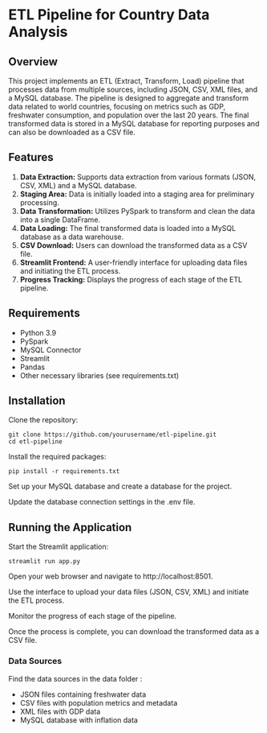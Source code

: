 # **ETL Pipeline for Country Data Analysis**

## Overview

This project implements an ETL (Extract, Transform, Load) pipeline that processes data from multiple sources, including JSON, CSV, XML files, and a MySQL database.
The pipeline is designed to aggregate and transform data related to world countries, focusing on metrics such as GDP, freshwater consumption, and population over the last 20 years. 
The final transformed data is stored in a MySQL database for reporting purposes and can also be downloaded as a CSV file.

## Features
1. **Data Extraction:** Supports data extraction from various formats (JSON, CSV, XML) and a MySQL database.
2. **Staging Area:** Data is initially loaded into a staging area for preliminary processing.
3. **Data Transformation:** Utilizes PySpark to transform and clean the data into a single DataFrame.
4. **Data Loading:** The final transformed data is loaded into a MySQL database as a data warehouse.
5. **CSV Download:** Users can download the transformed data as a CSV file.
6. **Streamlit Frontend:** A user-friendly interface for uploading data files and initiating the ETL process.
7. **Progress Tracking:** Displays the progress of each stage of the ETL pipeline.

## Requirements
* Python 3.9
* PySpark
* MySQL Connector
* Streamlit
* Pandas
* Other necessary libraries (see requirements.txt)

## Installation
Clone the repository:
```
git clone https://github.com/yourusername/etl-pipeline.git
cd etl-pipeline
```

Install the required packages:
```
pip install -r requirements.txt
```

Set up your MySQL database and create a database for the project.

Update the database connection settings in the .env file.

## Running the Application
Start the Streamlit application:
```
streamlit run app.py
```
Open your web browser and navigate to http://localhost:8501.

Use the interface to upload your data files (JSON, CSV, XML) and initiate the ETL process.

Monitor the progress of each stage of the pipeline.

Once the process is complete, you can download the transformed data as a CSV file.

### Data Sources
Find the data sources in the data folder :
* JSON files containing freshwater data
* CSV files with population metrics and metadata
* XML files with GDP data
* MySQL database with inflation data
